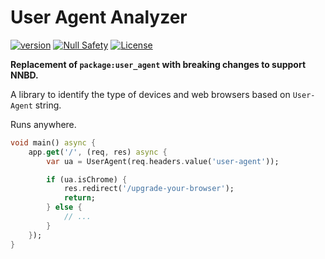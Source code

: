 # User Agent Analyzer

[![version](https://img.shields.io/badge/pub-v3.0.2-brightgreen)](https://pub.dev/packages/user_agent_analyzer)
[![Null Safety](https://img.shields.io/badge/null-safety-brightgreen)](https://dart.dev/null-safety)
[![License](https://img.shields.io/github/license/dart-backend/belatuk-common-utilities)](https://github.com/dart-backend/belatuk-common-utilities/packages/user_agent/LICENSE)

**Replacement of `package:user_agent` with breaking changes to support NNBD.**

A library to identify the type of devices and web browsers based on `User-Agent` string.

Runs anywhere.

```dart
void main() async {
    app.get('/', (req, res) async {
        var ua = UserAgent(req.headers.value('user-agent'));

        if (ua.isChrome) {
            res.redirect('/upgrade-your-browser');
            return;
        } else {
            // ...
        }
    });
}
```
